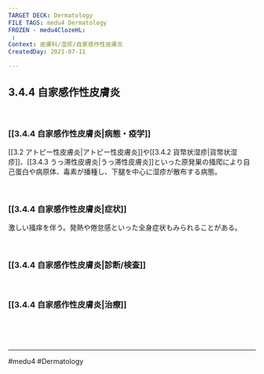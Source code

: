```yaml
---
TARGET DECK: Dermatology
FILE TAGS: medu4 Dermatology
FROZEN - medu4ClozeHL:
 : 
Context: 皮膚科/湿疹/自家感作性皮膚炎
CreatedDay: 2021-07-11

---
```


## 3.4.4 自家感作性皮膚炎

<br>

### [[3.4.4 自家感作性皮膚炎|病態・疫学]]
[[3.2 アトピー性皮膚炎|アトピー性皮膚炎]]や[[3.4.2 貨幣状湿疹|貨幣状湿疹]]、[[3.4.3 うっ滞性皮膚炎|うっ滞性皮膚炎]]といった原発巣の掻爬により自己蛋白や病原体、毒素が播種し、下腿を中心に湿疹が散布する病態。

<br>

### [[3.4.4 自家感作性皮膚炎|症状]]
激しい掻痒を伴う。発熱や倦怠感といった全身症状もみられることがある。
 

<br>

### [[3.4.4 自家感作性皮膚炎|診断/検査]]


<br>

### [[3.4.4 自家感作性皮膚炎|治療]]


<br><br><br>

---
#medu4 #Dermatology  
